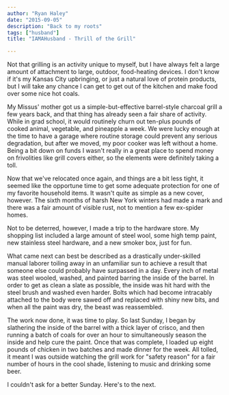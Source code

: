 ```yaml
---
author: "Ryan Haley"
date: "2015-09-05"
description: "Back to my roots"
tags: ["husband"]
title: "IAMAHusband - Thrill of the Grill"

---
```


Not that grilling is an activity unique to myself, but I have always felt a large amount of attachment to large, outdoor, food-heating devices. I don't know if it's my Kansas City upbringing, or just a natural love of protein products, but I will take any chance I can get to get out of the kitchen and make food over some nice hot coals.

My Missus' mother got us a simple-but-effective barrel-style charcoal grill a few years back, and that thing has already seen a fair share of activity. While in grad school, it would routinely churn out ten-plus pounds of cooked animal, vegetable, and pineapple a week. We were lucky enough at the time to have a garage where routine storage could prevent any serious degradation, but after we moved, my poor cooker was left without a home. Being a bit down on funds I wasn't really in a great place to spend money on frivolities like grill covers either, so the elements were definitely taking a toll.

Now that we've relocated once again, and things are a bit less tight, it seemed like the opportune time to get some adequate protection for one of my favorite household items. It wasn't quite as simple as a new cover, however. The sixth months of harsh New York winters had made a mark and there was a fair amount of visible rust, not to mention a few ex-spider homes.

Not to be deterred, however, I made a trip to the hardware store. My shopping list included a large amount of steel wool, some high temp paint, new stainless steel hardware, and a new smoker box, just for fun.

What came next can best be described as a drastically under-skilled manual laborer toiling away in an unfamiliar sun to achieve a result that someone else could probably have surpassed in a day. Every inch of metal was steel wooled, washed, and painted barring the inside of the barrel. In order to get as clean a slate as possible, the inside was hit hard with the steel brush and washed even harder. Bolts which had become intracably attached to the body were sawed off and replaced with shiny new bits, and when all the paint was dry, the beast was reassembled.

The work now done, it was time to play. So last Sunday, I began by slathering the inside of the barrel with a thick layer of crisco, and then running a batch of coals for over an hour to simultaneously season the inside and help cure the paint. Once that was complete, I loaded up eight pounds of chicken in two batches and made dinner for the week. All tolled, it meant I was outside watching the grill work for "safety reason" for a fair number of hours in the cool shade, listening to music and drinking some beer.

I couldn't ask for a better Sunday. Here's to the next.
